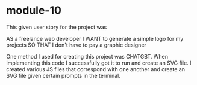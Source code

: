 # module-10

This given user story for the project was

AS a freelance web developer
I WANT to generate a simple logo for my projects
SO THAT I don't have to pay a graphic designer

One method I used for creating this project was CHATGBT.
When implementing this code I successfully got it to run and create an SVG file. 
I created various JS files that correspond with one another and create an SVG file given certain prompts in the terminal. 